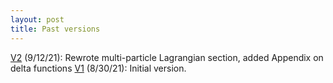 ```yaml
---
layout: post
title: Past versions
---
```


[V2](./Relativity__A_Modern_Primer_v2.pdf) (9/12/21): Rewrote multi-particle Lagrangian section, added Appendix on delta functions
[V1](./Relativity__A_Modern_Primer_v1.pdf) (8/30/21): Initial version.
